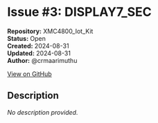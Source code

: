 # Issue #3: DISPLAY7_SEC

**Repository:** XMC4800_Iot_Kit  
**Status:** Open  
**Created:** 2024-08-31  
**Updated:** 2024-08-31  
**Author:** @crmaarimuthu  

[View on GitHub](https://github.com/Simtestlab/XMC4800_Iot_Kit/issues/3)

## Description

*No description provided.*